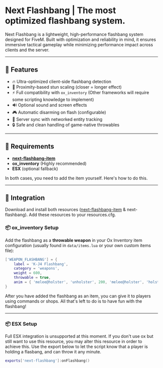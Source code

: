 # Next Flashbang | The most optimized flashbang system.

Next Flashbang is a lightweight, high-performance flashbang system designed for FiveM. Built with optimization and reliability in mind, it ensures immersive tactical gameplay while minimizing performance impact across clients and the server.

---

## 🚀 Features

- 🔥 Ultra-optimized client-side flashbang detection
- 🎯 Proximity-based stun scaling (closer = longer effect)
- ⚡ Full compatibility with `ox_inventory` (Other frameworks will require some scripting knowledge to implement)
- 🔊 Optional sound and screen effects
- 🎮 Automatic disarming on flash (configurable)
- 🔄 Server sync with networked entity tracking
- 🔒 Safe and clean handling of game-native throwables

---

## 🧱 Requirements

- **[next-flashbang-item](https://github.com/next-resources/next-flashbang-item)**
- **ox_inventory** (Highly recommended)
- **ESX** (optional fallback)

In both cases, you need to add the item yourself. Here's how to do this.

---

## 🔧 Integration

Download and install both resources ([next-flashbang-item](https://github.com/next-resources/next-flashbang-item) & next-flashbang). Add these resources to your resources.cfg.

### 📦 ox_inventory Setup

Add the flashbang as a **throwable weapon** in your Ox Inventory item configuration (usually found in `data/items.lua` or your own custom items file):

```lua
['WEAPON_FLASHBANG'] = {
    label = 'K-J4 Flashbang',
    category = 'weapons',
    weight = 600,
    throwable = true,
    anim = { 'melee@holster', 'unholster', 200, 'melee@holster', 'holster', 600 },
}
```

After you have added the flashbang as an item, you can give it to players using commands or shops. All that's left to do is to have fun with the flashbang!

---

### 📦 ESX Setup

Full ESX integration is unsupported at this moment. If you don't use ox but still want to use this resource, you may alter this resource in order to achieve this. Use the export below to let the script know that a player is holding a flasbang, and can throw it any minute.

```lua
exports['next-flashbang']:onFlashbang()
```